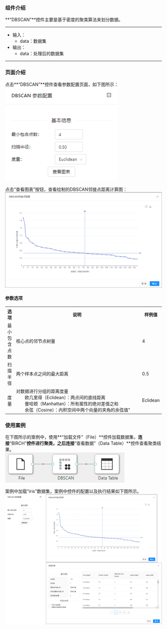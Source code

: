 ### 组件介绍
**“DBSCAN”**控件主要是基于密度的聚类算法来划分数据。

<hr/>

- 输入：
  - data：数据集
- 输出：
  - data：处理后的数据集

<hr/>


### 页面介绍
点击**“DBSCAN”**控件查看参数配置页面，如下图所示：  
[ ![](/img/aistudio/clustering/dbscan/param.png) ](/img/aistudio/clustering/dbscan/param.png)

点击“查看图表”按钮，查看绘制的DBSCAN邻接点距离计算图：
[ ![](/img/aistudio/clustering/dbscan/interaction.png) ](/img/aistudio/clustering/dbscan/interaction.png)

#### 参数选项
<table>
  <tr>
    <th>选项</th>
    <th width="650">说明</th>
    <th>样例值</th>
  </tr>
  <tr>
      <td>最小包含点数</td> 
      <td>
      核心点的邻节点树量
      </td> 
      <td>4</td>
  </tr>
  <tr>
      <td>扫描半径</td> 
      <td>
      两个样本点之间的最大距离
      </td> 
      <td>0.5</td>
  </tr>
  <tr>
      <td>度量</td> 
      <td>
      对数据进行分组的距离度量<br/>
      &emsp;&emsp;欧几里得（Eclidean）：两点间的直线距离<br/>
      &emsp;&emsp;曼哈顿（Manhattan）：所有属性的绝对差值之和<br/>
      &emsp;&emsp;余弦（Cosine）：内积空间中两个向量的夹角的余弦值"
      </td> 
      <td>Eclidean</td>
  </tr>
</table>

### 使用案例
在下图所示的案例中，使用**“加载文件”（File）**控件加载数据集，**连接**“BIRCH”**控件进行聚类，之后连接**“查看数据”（Data Table）**控件查看聚类结果。  
[ ![](/img/aistudio/clustering/dbscan/workflow.png) ](/img/aistudio/clustering/dbscan/workflow.png)

案例中加载“iris”数据集，案例中控件的配置以及执行结果如下图所示。  
[ ![](/img/aistudio/clustering/dbscan/workflow-result.png) ](/img/aistudio/clustering/dbscan/workflow-result.png)